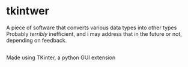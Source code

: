 # tkintwer
A piece of software that converts various data types into other types <br />
Probably <em>terribly</em> inefficient, and i may address that in the future or not, depending on feedback. <br />

##
Made using TKinter, a python GUI extension
